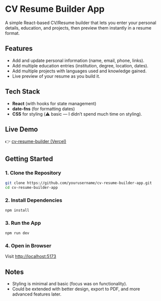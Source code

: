 # CV Resume Builder App  

A simple React-based CV/Resume builder that lets you enter your personal details, education, and projects, then preview them instantly in a resume format.  

## Features  
- Add and update personal information (name, email, phone, links).  
- Add multiple education entries (institution, degree, location, dates).  
- Add multiple projects with languages used and knowledge gained.  
- Live preview of your resume as you build it.  

## Tech Stack  
- **React** (with hooks for state management)  
- **date-fns** (for formatting dates)  
- **CSS** for styling (⚠️ basic — I didn’t spend much time on styling).  

## Live Demo  
👉 [cv-resume-builder (Vercel)](https://cv-resume-builder-app.vercel.app)  

## Getting Started  

### 1. Clone the Repository  
```bash
git clone https://github.com/yourusername/cv-resume-builder-app.git
cd cv-resume-builder-app
```

### 2. Install Dependencies  
```bash
npm install
```

### 3. Run the App  
```bash
npm run dev
```

### 4. Open in Browser  
Visit [http://localhost:5173](http://localhost:5173)  

## Notes  
- Styling is minimal and basic (focus was on functionality).  
- Could be extended with better design, export to PDF, and more advanced features later.  
